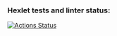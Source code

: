 ### Hexlet tests and linter status:
[![Actions Status](https://github.com/Darya876/frontend-project-12/actions/workflows/hexlet-check.yml/badge.svg)](https://github.com/Darya876/frontend-project-12/actions)
